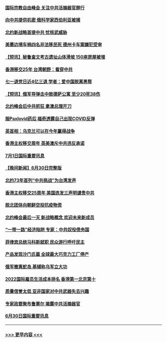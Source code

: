 #### [国际宗教自由峰会 关注中共活摘器官罪行](../pages/prog202/a103469823.md?t=07020951) 
#### [向中共提供机密 俄科学家西伯利亚被捕](../pages/prog202/a103469830.md?t=07020951) 
#### [北约新战略首提中共 忧核武威胁](../pages/prog202/a103469681.md?t=07020951) 
#### [美墨边境车祸四名非法移民死 德州卡车案嫌犯受审](../pages/prog202/a103469677.md?t=07020951) 
#### [【短讯】秘鲁查文考古遗址山体滑坡 150座房屋被埋](../pages/prog202/a103469686.md?t=07020951) 
#### [香港移交25年 台湾朝野：看穿中共](../pages/prog202/a103469668.md?t=07020951) 
#### [七一退党日近4亿三退 学者：爱中国脱离黑帮](../pages/prog202/a103469666.md?t=07020951) 
#### [【短讯】俄军导弹击中敖德萨公寓 至少20死38伤](../pages/prog202/a103469674.md?t=07020951) 
#### [北约峰会后中共抓狂 拿澳总理开刀](../pages/prog202/a103469336.md?t=07020951) 
#### [服Paxlovid药后 福奇透露自己出现COVID反弹](../pages/prog202/a103469331.md?t=07020951) 
#### [英首相：乌克兰可以在今年赢得战争](../pages/prog202/a103469324.md?t=07020951) 
#### [香港主权移交周年 英美澳斥中共违反承诺](../pages/prog202/a103469299.md?t=07020951) 
#### [7月1日国际重要讯息](../pages/prog202/a103469297.md?t=07020951) 
#### [【晚间新闻】6月30日完整版](../pages/prog202/a103469054.md?t=07020951) 
#### [北约73年首列“中共挑战”为台湾发声](../pages/prog202/a103469095.md?t=07020951) 
#### [香港主权移交25周年 美国连发三声明谴责中共](../pages/prog202/a103469052.md?t=07020951) 
#### [脱北团体向朝鲜空投抗疫物资](../pages/prog202/a103468867.md?t=07020951) 
#### [北约峰会最后一天 新战略概念 欢迎未来新成员](../pages/prog202/a103468877.md?t=07020951) 
#### [“一带一路”经济陷阱 专家：中共奴役债务国](../pages/prog202/a103468865.md?t=07020951) 
#### [菲律宾总统马科斯就职 民众游行呼吁民主](../pages/prog202/a103468863.md?t=07020951) 
#### [产品发现沙门氏菌 全球最大巧克力工厂停产](../pages/prog202/a103468737.md?t=07020951) 
#### [俄军撤离蛇岛 基辅称乌军立大功](../pages/prog202/a103468727.md?t=07020951) 
#### [2022国际雇员生活成本排名 香港第一北京第十](../pages/prog202/a103468597.md?t=07020951) 
#### [质量信誉太低 亚非国家对中共武器失去兴趣](../pages/prog202/a103468601.md?t=07020951) 
#### [专家政要聚布鲁塞尔 揭露中共活摘器官](../pages/prog202/a103468570.md?t=07020951) 
#### [6月30日国际重要讯息](../pages/prog202/a103468563.md?t=07020951) 

----
#### [ >>> 更早内容 <<< ](../indexes/prog202-earlier.md)
